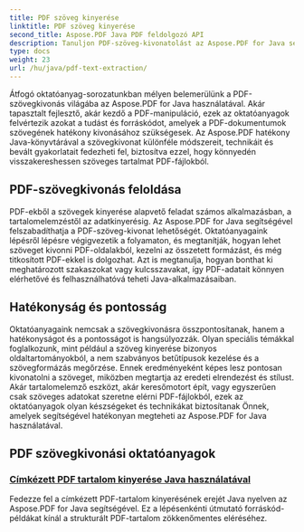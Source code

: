 ```yaml
---
title: PDF szöveg kinyerése
linktitle: PDF szöveg kinyerése
second_title: Aspose.PDF Java PDF feldolgozó API
description: Tanuljon PDF-szöveg-kivonatolást az Aspose.PDF for Java segítségével. Lépésről lépésre oktatóanyagokat kaphat a PDF-fájlok hatékony szövegkinyeréséhez.
type: docs
weight: 23
url: /hu/java/pdf-text-extraction/
---
```


Átfogó oktatóanyag-sorozatunkban mélyen belemerülünk a PDF-szövegkivonás világába az Aspose.PDF for Java használatával. Akár tapasztalt fejlesztő, akár kezdő a PDF-manipuláció, ezek az oktatóanyagok felvértezik azokat a tudást és forráskódot, amelyek a PDF-dokumentumok szövegének hatékony kivonásához szükségesek. Az Aspose.PDF hatékony Java-könyvtárával a szövegkivonat különféle módszereit, technikáit és bevált gyakorlatait fedezheti fel, biztosítva ezzel, hogy könnyedén visszakereshessen szöveges tartalmat PDF-fájlokból.

## PDF-szövegkivonás feloldása

PDF-ekből a szövegek kinyerése alapvető feladat számos alkalmazásban, a tartalomelemzéstől az adatkinyerésig. Az Aspose.PDF for Java segítségével felszabadíthatja a PDF-szöveg-kivonat lehetőségét. Oktatóanyagaink lépésről lépésre végigvezetik a folyamaton, és megtanítják, hogyan lehet szöveget kivonni PDF-oldalakból, kezelni az összetett formázást, és még titkosított PDF-ekkel is dolgozhat. Azt is megtanulja, hogyan bonthat ki meghatározott szakaszokat vagy kulcsszavakat, így PDF-adatait könnyen elérhetővé és felhasználhatóvá teheti Java-alkalmazásaiban.

## Hatékonyság és pontosság

Oktatóanyagaink nemcsak a szövegkivonásra összpontosítanak, hanem a hatékonyságot és a pontosságot is hangsúlyozzák. Olyan speciális témákkal foglalkozunk, mint például a szöveg kinyerése bizonyos oldaltartományokból, a nem szabványos betűtípusok kezelése és a szövegformázás megőrzése. Ennek eredményeként képes lesz pontosan kivonatolni a szöveget, miközben megtartja az eredeti elrendezést és stílust. Akár tartalomelemző eszközt, akár keresőmotort épít, vagy egyszerűen csak szöveges adatokat szeretne elérni PDF-fájlokból, ezek az oktatóanyagok olyan készségeket és technikákat biztosítanak Önnek, amelyek segítségével hatékonyan megteheti az Aspose.PDF for Java használatával.

## PDF szövegkivonási oktatóanyagok
### [Címkézett PDF tartalom kinyerése Java használatával](./tagged-pdf-content-extraction-using-java/)
Fedezze fel a címkézett PDF-tartalom kinyerésének erejét Java nyelven az Aspose.PDF for Java segítségével. Ez a lépésenkénti útmutató forráskód-példákat kínál a strukturált PDF-tartalom zökkenőmentes eléréséhez.